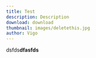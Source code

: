 ```yaml
---
title: Test
description: Description
download: download
thumbnail: images/deletethis.jpg
author: Vigo
---
```

dsfds**dfasfds**